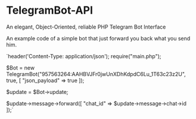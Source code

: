 # TelegramBot-API
An elegant, Object-Oriented, reliable PHP Telegram Bot Interface


An example code of a simple bot that just forward you back what you send him.

`header('Content-Type: application/json');
require("main.php");

$Bot = new TelegramBot("957563264:AAHBVJFr0jwUnXDhKdpdC6Lu_1T63c23z2U", true, [
    "json_payload" => true
]);

$update = $Bot->update;

$update->message->forward([
    "chat_id" => $update->message->chat->id
]);`
